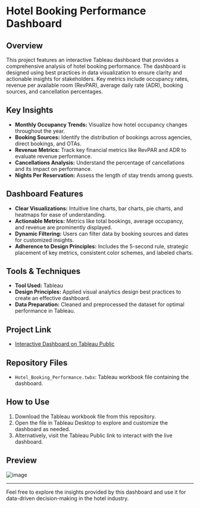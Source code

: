 # Hotel Booking Performance Dashboard

## Overview
This project features an interactive Tableau dashboard that provides a comprehensive analysis of hotel booking performance. The dashboard is designed using best practices in data visualization to ensure clarity and actionable insights for stakeholders. Key metrics include occupancy rates, revenue per available room (RevPAR), average daily rate (ADR), booking sources, and cancellation percentages.

## Key Insights
- **Monthly Occupancy Trends:** Visualize how hotel occupancy changes throughout the year.
- **Booking Sources:** Identify the distribution of bookings across agencies, direct bookings, and OTAs.
- **Revenue Metrics:** Track key financial metrics like RevPAR and ADR to evaluate revenue performance.
- **Cancellations Analysis:** Understand the percentage of cancellations and its impact on performance.
- **Nights Per Reservation:** Assess the length of stay trends among guests.

## Dashboard Features
- **Clear Visualizations:** Intuitive line charts, bar charts, pie charts, and heatmaps for ease of understanding.
- **Actionable Metrics:** Metrics like total bookings, average occupancy, and revenue are prominently displayed.
- **Dynamic Filtering:** Users can filter data by booking sources and dates for customized insights.
- **Adherence to Design Principles:** Includes the 5-second rule, strategic placement of key metrics, consistent color schemes, and labeled charts.

## Tools & Techniques
- **Tool Used:** Tableau
- **Design Principles:** Applied visual analytics design best practices to create an effective dashboard.
- **Data Preparation:** Cleaned and preprocessed the dataset for optimal performance in Tableau.

## Project Link
- [Interactive Dashboard on Tableau Public](https://public.tableau.com/views/DataVisualizationandDashboardDesignProject/ComprehensiveRevenueandUserAnalysisDashboard)

## Repository Files
- `Hotel_Booking_Performance.twbx`: Tableau workbook file containing the dashboard.

## How to Use
1. Download the Tableau workbook file from this repository.
2. Open the file in Tableau Desktop to explore and customize the dashboard as needed.
3. Alternatively, visit the Tableau Public link to interact with the live dashboard.

## Preview
![image](https://github.com/user-attachments/assets/c31f2df6-57e4-4856-980f-191b49d03618)

---

Feel free to explore the insights provided by this dashboard and use it for data-driven decision-making in the hotel industry.
